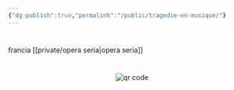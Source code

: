 ```yaml
---
{"dg-publish":true,"permalink":"/public/tragedie-en-musique/"}
---
```


#

francia [[private/opera seria\|opera seria]]



#
<p style="text-align: center;"><img src="https://chart.googleapis.com/chart?cht=qr&chl=https://notes.andrasdenes.com/tragedie-en-musique&chs=180x180&choe=UTF-8&chld=L|2" alt="qr code"></p>

